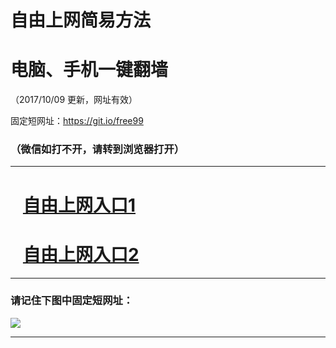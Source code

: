 ﻿# 自由上网简易方法

# 电脑、手机一键翻墙

（2017/10/09 更新，网址有效）

固定短网址：https://git.io/free99

### （微信如打不开，请转到浏览器打开）


***





# &nbsp;&nbsp; <a href="http://ft1606221189.fwq-tz-1001.info/fwqtz01.html?t=10090011211 " target="_blank">自由上网入口1</a>
# &nbsp;&nbsp; <a href="http://ft1752220003.fwq-tz-1002.info/fwqtz02.html?t=1009001609 " target="_blank">自由上网入口2</a>
***

### 请记住下图中固定短网址：

<img src="https://s3-us-west-2.amazonaws.com/fwq-1001/yjfq-20170905okok.png" /> 


***

